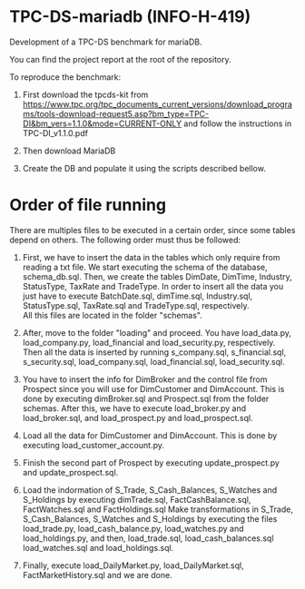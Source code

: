 # TPC-DS-mariadb (INFO-H-419)

Development of a TPC-DS benchmark for mariaDB.

You can find the project report at the root of the repository.

To reproduce the benchmark:

1. First download the tpcds-kit from https://www.tpc.org/tpc_documents_current_versions/download_programs/tools-download-request5.asp?bm_type=TPC-DI&bm_vers=1.1.0&mode=CURRENT-ONLY and follow the instructions in TPC-DI_v1.1.0.pdf

2. Then download MariaDB

3. Create the DB and populate it using the scripts described bellow.

# Order of file running

There are multiples files to be executed in a certain order, 
since some tables depend on others. The following order must
thus be followed:

1. First, we have to insert the data in the tables which only 
require from reading a txt file. We start executing the schema
of the database, schema_db.sql. Then, we create the tables DimDate, DimTime, 
Industry, StatusType, TaxRate and TradeType. In order to insert
all the data you just have to execute BatchDate.sql, dimTime.sql,
Industry.sql, StatusType.sql, TaxRate.sql and TradeType.sql, respectively.  
All this files are located in the folder "schemas".

2. After, move to the folder "loading" and proceed. You have load_data.py, load_company.py, 
load_financial and load_security.py, respectively. Then all
the data is inserted by running s_company.sql, s_financial.sql,
s_security.sql, load_company.sql, load_financial.sql, 
load_security.sql.

3. You have to insert the info for DimBroker and the control
file from Prospect since you will use for DimCustomer and 
DimAccount. This is done by executing dimBroker.sql and Prospect.sql from the folder schemas. 
After this, we have to execute load_broker.py and load_broker.sql, and load_prospect.py and load_prospect.sql.

4. Load all the data for DimCustomer and DimAccount. This is done by 
executing load_customer_account.py.

5. Finish the second part of Prospect by executing update_prospect.py and update_prospect.sql.

6. Load the indormation of S_Trade, S_Cash_Balances, S_Watches and S_Holdings by executing dimTrade.sql, 
FactCashBalance.sql, FactWatches.sql and FactHoldings.sql Make transformations in S_Trade, S_Cash_Balances, S_Watches and S_Holdings
by executing the files load_trade.py, load_cash_balance.py, load_watches.py and
load_holdings.py, and then, load_trade.sql, load_cash_balances.sql load_watches.sql and
load_holdings.sql.

7. Finally, execute load_DailyMarket.py, load_DailyMarket.sql, FactMarketHistory.sql and we are done.

